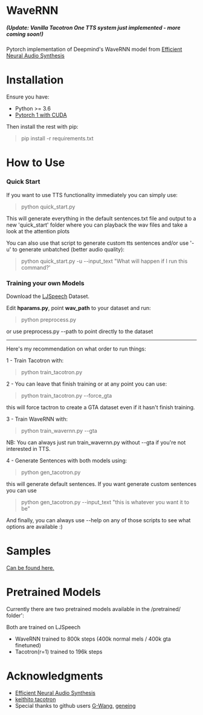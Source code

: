 # WaveRNN

##### (Update: Vanilla Tacotron One TTS system just implemented - more coming soon!)

Pytorch implementation of Deepmind's WaveRNN model from [Efficient Neural Audio Synthesis](https://arxiv.org/abs/1802.08435v1)

# Installation

Ensure you have: 

* Python >= 3.6
* [Pytorch 1 with CUDA](https://pytorch.org/)

Then install the rest with pip:

> pip install -r requirements.txt

# How to Use

### Quick Start

If you want to use TTS functionality immediately you can simply use:

> python quick_start.py

This will generate everything in the default sentences.txt file and output to a new 'quick_start' folder where you can playback the wav files and take a look at the attention plots

You can also use that script to generate custom tts sentences and/or use '-u' to generate unbatched (better audio quality):

> python quick_start.py -u --input_text "What will happen if I run this command?'


### Training your own Models

Download the [LJSpeech](https://keithito.com/LJ-Speech-Dataset/) Dataset.

Edit **hparams.py**, point **wav_path** to your dataset and run: 

> python preprocess.py

or use preprocess.py --path to point directly to the dataset
___

Here's my recommendation on what order to run things: 

1 - Train Tacotron with:

> python train_tacotron.py

2 - You can leave that finish training or at any point you can use: 

> python train_tacotron.py --force_gta

this will force tactron to create a GTA dataset even if it hasn't finish training.

3 - Train WaveRNN with:

> python train_wavernn.py --gta

NB: You can always just run train_wavernn.py without --gta if you're not interested in TTS.

4 - Generate Sentences with both models using:

> python gen_tacotron.py

this will generate default sentences. If you want generate custom sentences you can use

> python gen_tacotron.py --input_text "this is whatever you want it to be"

And finally, you can always use --help on any of those scripts to see what options are available :)



# Samples

[Can be found here.](https://fatchord.github.io/model_outputs/)

# Pretrained Models

Currently there are two pretrained models available in the /pretrained/ folder':

Both are trained on LJSpeech

* WaveRNN trained to 800k steps (400k normal mels / 400k gta finetuned)
* Tacotron(r=1) trained to 196k steps

# Acknowledgments

* [Efficient Neural Audio Synthesis](https://arxiv.org/abs/1802.08435v1)
* [keithito tacotron](https://github.com/keithito/tacotron)
* Special thanks to github users [G-Wang](https://github.com/G-Wang), [geneing](https://github.com/geneing)




